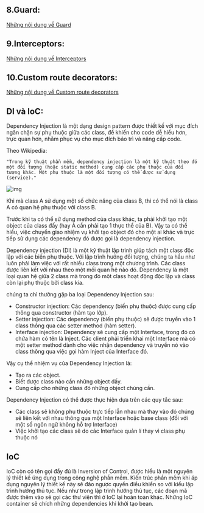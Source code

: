 ## 8.Guard:

[Những nội dung về Guard](./guard.md)

## 9.Interceptors:

[Những nội dung về Interceptors](./interceptors.md)

## 10.Custom route decorators:

[Những nội dung về Custom route decorators](./custom_route_decorators.md)

## DI và IoC:

Dependency Injection là một dạng design pattern được thiết kế với mục đích ngăn chặn sự phụ thuộc giữa các class, để khiến cho code dễ hiểu hơn, trực quan hơn, nhằm phục vụ cho mục đích bảo trì và nâng cấp code.

Theo Wikipedia:

    "Trong kỹ thuật phần mềm, dependency injection là một kỹ thuật theo đó một đối tượng (hoặc static method) cung cấp các phụ thuộc của đối tượng khác. Một phụ thuộc là một đối tượng có thể được sử dụng (service)."

![img](https://codelearn.io/Media/Default/Users/VuTungMinh/Template/aa.jpeg)

Khi mà class A sử dụng một số chức năng của class B, thì có thể nói là class A có quan hệ phụ thuộc với class B.

Trước khi ta có thể sử dụng method của class khác, ta phải khởi tạo một object của class đấy (hay A cần phải tạo 1 thực thể của B). Vậy ta có thể hiểu, việc chuyển giao nhiệm vụ khởi tạo object đó cho một ai khác và trực tiếp sử dụng các dependency đó được gọi là dependency injection.

Dependency injection (DI) là một kỹ thuật lập trình giúp tách một class độc lập với các biến phụ thuộc. Với lập trình hướng đối tượng, chúng ta hầu như luôn phải làm việc với rất nhiều class trong một chương trình. Các class được liên kết với nhau theo một mối quan hệ nào đó. Dependency là một loại quan hệ giữa 2 class mà trong đó một class hoạt động độc lập và class còn lại phụ thuộc bởi class kia.

chúng ta chỉ thường gặp ba loại Dependency Injection sau:

- Constructor injection: Các dependency (biến phụ thuộc) được cung cấp thông qua constructor (hàm tạo lớp).
- Setter injection: Các dependency (biến phụ thuộc) sẽ được truyền vào 1 class thông qua các setter method (hàm setter).
- Interface injection: Dependency sẽ cung cấp một Interface, trong đó có chứa hàm có tên là Inject. Các client phải triển khai một Interface mà có một setter method dành cho việc nhận dependency và truyền nó vào class thông qua việc gọi hàm Inject của Interface đó.

Vậy cụ thể nhiệm vụ của Dependency Injection là:

- Tạo ra các object.
- Biết được class nào cần những object đấy.
- Cung cấp cho những class đó những object chúng cần.

Dependency Injection có thể được thực hiện dựa trên các quy tắc sau:

- Các class sẽ không phụ thuộc trực tiếp lẫn nhau mà thay vào đó chúng sẽ liên kết với nhau thông qua một Interface hoặc base class (đối với một số ngôn ngữ không hỗ trợ Interface)
- Việc khởi tạo các class sẽ do các Interface quản lí thay vì class phụ thuộc nó

## IoC

IoC còn có tên gọi đầy đủ là Inversion of Control, được hiểu là một nguyên lý thiết kế ứng dụng trong công nghệ phần mềm. Kiến trúc phần mềm khi áp dụng nguyên lý thiết kế này sẽ đảo ngược quyền điều khiển so với kiểu lập trình hướng thủ tục. Nếu như trong lập trình hướng thủ tục, các đoạn mã được thêm vào sẽ gọi các thư viện thì ở IoC lại hoàn toàn khác. Những IoC container sẽ chích những dependencies khi khởi tạo bean.
